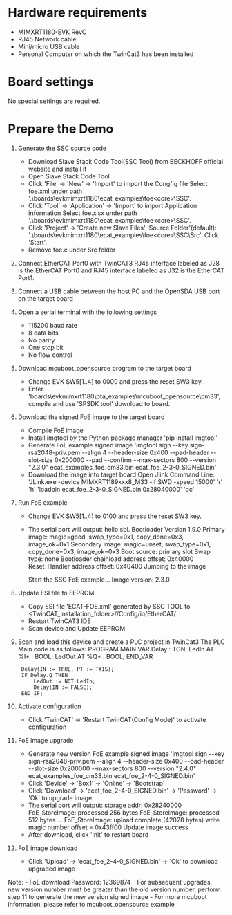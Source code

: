 Hardware requirements
=====================
- MIMXRT1180-EVK RevC
- RJ45 Network cable
- Mini/micro USB cable
- Personal Computer on which the TwinCat3 has been installed

Board settings
==============
No special settings are required.

Prepare the Demo
================
1. Generate the SSC source code
	- Download Slave Stack Code Tool(SSC Tool) from BECKHOFF official website and install it
	- Open Slave Stack Code Tool
	- Click 'File' -> 'New' -> 'Import' to import the Congfig file
		Select foe.xml under path '.\boards\evkmimxrt1180\ecat_examples\foe\<core>\SSC'.
	- Click 'Tool' -> 'Application' -> 'Import' to import Application information
		Select foe.xlsx under path '.\boards\evkmimxrt1180\ecat_examples\foe\<core>\SSC'.
	- Click 'Project' -> 'Create new Slave Files'
		'Source Folder'(default): '.\boards\evkmimxrt1180\ecat_examples\foe\<core>\SSC\Src'.
		Click 'Start'.
	- Remove foe.c under Src folder
	
2. Connect EtherCAT Port0 with TwinCAT3
	RJ45 interface labeled as J28 is the EtherCAT Port0 and RJ45 interface labeled as J32 is the EtherCAT Port1.

3. Connect a USB cable between the host PC and the OpenSDA USB port on the target board

4. Open a serial terminal with the following settings
	- 115200 baud rate
	- 8 data bits
 	- No parity
	- One stop bit
	- No flow control

5. Download mcuboot_opensource program to the target board
	- Change EVK SW5[1..4] to 0000 and press the reset SW3 key. 
	- Enter 'boards\evkmimxrt1180\ota_examples\mcuboot_opensource\cm33', compile and use 'SPSDK tool' download to board.

6. Download the signed FoE image to the target board
	- Compile FoE image
	- Install imgtool by the Python package manager
		'pip install imgtool'
	- Generate FoE example signed image
		'imgtool sign --key sign-rsa2048-priv.pem --align 4 --header-size 0x400 --pad-header --slot-size 0x200000 --pad --confirm --max-sectors 800 --version "2.3.0" ecat_examples_foe_cm33.bin ecat_foe_2-3-0_SIGNED.bin'
	- Download the image into target board
		Open Jlink Command Line:
			'JLink.exe -device MIMXRT1189xxx8_M33 -if SWD -speed 15000'
			'r'
			'h'
			'loadbin ecat_foe_2-3-0_SIGNED.bin 0x28040000'
			'qc'

7. Run FoE example
	- Change EVK SW5[1..4] to 0100 and press the reset SW3 key. 
	- The serial port will output:
		hello sbl.
		Bootloader Version 1.9.0
		Primary image: magic=good, swap_type=0x1, copy_done=0x3, image_ok=0x1
		Secondary image: magic=unset, swap_type=0x1, copy_done=0x3, image_ok=0x3
		Boot source: primary slot
		Swap type: none
		Bootloader chainload address offset: 0x40000
		Reset_Handler address offset: 0x40400
		Jumping to the image

		Start the SSC FoE example...
	   	Image version: 2.3.0

8. Update ESI file to EEPROM
	- Copy ESI file 'ECAT-FOE.xml' generated by SSC TOOL to <TwinCAT_installation_folder>/<Version>/Config/io/EtherCAT/
	- Restart TwinCAT3 IDE
	- Scan device and Update EEPROM

9. Scan and load this device and create a PLC project in TwinCat3
	The PLC Main code is as follows:
		PROGRAM MAIN
		VAR 
			Delay : TON;
			LedIn AT %I* : BOOL; 
			LedOut AT %Q* : BOOL;
		END_VAR
		
		Delay(IN := TRUE, PT := T#1S);
		IF Delay.Q THEN
			LedOut := NOT LedIn;
			Delay(IN := FALSE);
		END_IF;
		
10. Activate configuration
	- Click 'TwinCAT' -> 'Restart TwinCAT(Config Mode)' to activate configuration

11. FoE image upgrade
	- Generate new version FoE example signed image
		'imgtool sign --key sign-rsa2048-priv.pem --align 4 --header-size 0x400 --pad-header --slot-size 0x200000 --max-sectors 800 --version "2.4.0" ecat_examples_foe_cm33.bin ecat_foe_2-4-0_SIGNED.bin'
	- Click 'Device' -> 'Box1' -> 'Online' -> 'Bootstrap'
	- Click 'Download' -> 'ecat_foe_2-4-0_SIGNED.bin' -> 'Password' -> 'Ok' to upgrade image
	- The serial port will output:
		storage addr: 0x28240000
		FoE_StoreImage: processed 256 bytes
		FoE_StoreImage: processed 512 bytes
		...
		FoE_StoreImage: upload complete (42028 bytes)
		write magic number offset = 0x43ff00
		Update image success
	- After download, click 'Init' to restart board

12. FoE image download
	- Click 'Upload' -> 'ecat_foe_2-4-0_SIGNED.bin' -> 'Ok' to download upgraded image

Note: 
	- FoE download Password: 12369874
	- For subsequent upgrades, new version number must be greater than the old version number, perform step 11 to generate the new version signed image
	- For more mcuboot information, please refer to mcuboot_opensource example


